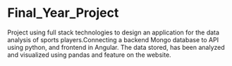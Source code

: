 # Final_Year_Project
Project using full stack technologies to design an application for the data analysis of sports players.Connecting a backend Mongo database to API using python, and frontend in Angular. The data stored, has been analyzed and visualized using pandas and feature on the website.
